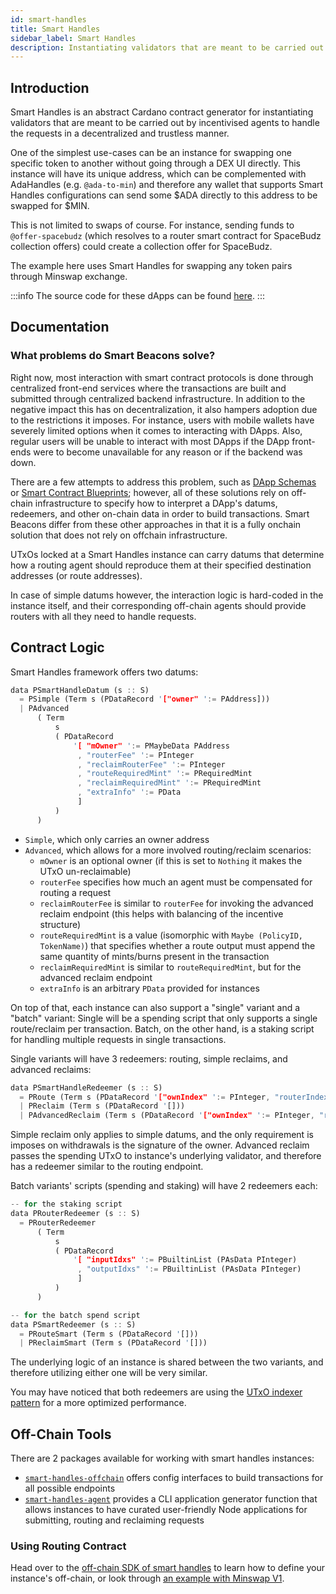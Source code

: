 ```yaml
---
id: smart-handles
title: Smart Handles
sidebar_label: Smart Handles
description: Instantiating validators that are meant to be carried out by incentivised agents to handle the requests in a decentralized and trustless manner.
---
```


## Introduction

Smart Handles is an abstract Cardano contract generator for instantiating
validators that are meant to be carried out by incentivised agents to handle
the requests in a decentralized and trustless manner.

One of the simplest use-cases can be an instance for swapping one specific token
to another without going through a DEX UI directly. This instance will have its
unique address, which can be complemented with AdaHandles (e.g. `@ada-to-min`)
and therefore any wallet that supports Smart Handles configurations can send
some $ADA directly to this address to be swapped for $MIN.

This is not limited to swaps of course. For instance, sending funds to
`@offer-spacebudz` (which resolves to a router smart contract for SpaceBudz
collection offers) could create a collection offer for SpaceBudz.

The example here uses Smart Handles for swapping any token pairs through Minswap
exchange.

:::info
The source code for these dApps can be found [here](https://github.com/Anastasia-Labs/smart-handles).
:::

## Documentation

### What problems do Smart Beacons solve?

Right now, most interaction with smart contract protocols is done through
centralized front-end services where the transactions are built and submitted
through centralized backend infrastructure. In addition to the negative impact
this has on decentralization, it also hampers adoption due to the restrictions
it imposes. For instance, users with mobile wallets have severely limited
options when it comes to interacting with DApps. Also, regular users will be
unable to interact with most DApps if the DApp front-ends were to become
unavailable for any reason or if the backend was down.

There are a few attempts to address this problem, such as
[DApp Schemas](https://cardano.ideascale.com/c/idea/64468) or
[Smart Contract Blueprints](https://developers.cardano.org/docs/governance/cardano-improvement-proposals/cip-0057/); however,
all of these solutions rely on off-chain infrastructure to specify how to
interpret a DApp's datums, redeemers, and other on-chain data in order to build
transactions. Smart Beacons differ from these other approaches in that it is a
fully onchain solution that does not rely on offchain infrastructure.

UTxOs locked at a Smart Handles instance can carry datums that determine how a
routing agent should reproduce them at their specified destination addresses
(or route addresses).

In case of simple datums however, the interaction logic is hard-coded in the
instance itself, and their corresponding off-chain agents should provide routers
with all they need to handle requests.

## Contract Logic

Smart Handles framework offers two datums:

```rust
data PSmartHandleDatum (s :: S)
  = PSimple (Term s (PDataRecord '["owner" ':= PAddress]))
  | PAdvanced
      ( Term
          s
          ( PDataRecord
              '[ "mOwner" ':= PMaybeData PAddress
               , "routerFee" ':= PInteger
               , "reclaimRouterFee" ':= PInteger
               , "routeRequiredMint" ':= PRequiredMint
               , "reclaimRequiredMint" ':= PRequiredMint
               , "extraInfo" ':= PData
               ]
          )
      )
```

- `Simple`, which only carries an owner address
- `Advanced`, which allows for a more involved routing/reclaim scenarios:
  - `mOwner` is an optional owner (if this is set to `Nothing` it makes the UTxO
    un-reclaimable)
  - `routerFee` specifies how much an agent must be compensated for routing a
    request
  - `reclaimRouterFee` is similar to `routerFee` for invoking the advanced
    reclaim endpoint (this helps with balancing of the incentive structure)
  - `routeRequiredMint` is a value (isomorphic with
    `Maybe (PolicyID, TokenName)`) that specifies whether a route output must
    append the same quantity of mints/burns present in the transaction
  - `reclaimRequiredMint` is similar to `routeRequiredMint`, but for the
    advanced reclaim endpoint
  - `extraInfo` is an arbitrary `PData` provided for instances

On top of that, each instance can also support a "single" variant and a "batch"
variant: Single will be a spending script that only supports a single
route/reclaim per transaction. Batch, on the other hand, is a staking script for
handling multiple requests in single transactions.

Single variants will have 3 redeemers: routing, simple reclaims, and advanced
reclaims:

```rust
data PSmartHandleRedeemer (s :: S)
  = PRoute (Term s (PDataRecord '["ownIndex" ':= PInteger, "routerIndex" ':= PInteger]))
  | PReclaim (Term s (PDataRecord '[]))
  | PAdvancedReclaim (Term s (PDataRecord '["ownIndex" ':= PInteger, "routerIndex" ':= PInteger]))
```

Simple reclaim only applies to simple datums, and the only requirement is
imposes on withdrawals is the signature of the owner. Advanced reclaim passes
the spending UTxO to instance's underlying validator, and therefore has a
redeemer similar to the routing endpoint.

Batch variants' scripts (spending and staking) will have 2 redeemers each:

```rust
-- for the staking script
data PRouterRedeemer (s :: S)
  = PRouterRedeemer
      ( Term
          s
          ( PDataRecord
              '[ "inputIdxs" ':= PBuiltinList (PAsData PInteger)
               , "outputIdxs" ':= PBuiltinList (PAsData PInteger)
               ]
          )
      )

-- for the batch spend script
data PSmartRedeemer (s :: S)
  = PRouteSmart (Term s (PDataRecord '[]))
  | PReclaimSmart (Term s (PDataRecord '[]))
```

The underlying logic of an instance is shared between the two variants, and
therefore utilizing either one will be very similar.

You may have noticed that both redeemers are using the [UTxO indexer pattern](https://github.com/Anastasia-Labs/design-patterns/blob/main/utxo-indexers/UTXO-INDEXERS.md)
for a more optimized performance.

## Off-Chain Tools

There are 2 packages available for working with smart handles instances:

- [`smart-handles-offchain`](https://github.com/Anastasia-Labs/smart-handles-offchain)
  offers config interfaces to build transactions for all possible endpoints
- [`smart-handles-agent`](https://github.com/Anastasia-Labs/smart-handles-agent)
  provides a CLI application generator function that allows instances to have
  curated user-friendly Node applications for submitting, routing and reclaiming
  requests

### Using Routing Contract

Head over to the [off-chain SDK of smart handles](https://github.com/Anastasia-Labs/smart-handles-offchain) to
learn how to define your instance's off-chain, or look
through [an example with Minswap V1](https://github.com/Anastasia-Labs/smart-handles-offchain/tree/main/example).
